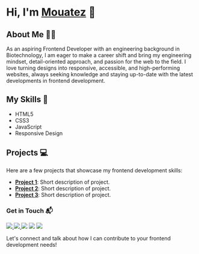 # Hi, I'm [Mouatez](https://www.linkedin.com/in/mouatezbenariba/) 👋
 
## About Me 👨‍💻
As an aspiring Frontend Developer with an engineering background in Biotechnology, I am eager to make a career shift and bring my engineering mindset, detail-oriented approach, and passion for the web to the field. I love turning designs into responsive, accessible, and high-performing websites, always seeking knowledge and staying up-to-date with the latest developments in frontend development.

## My Skills 🚀
- HTML5
- CSS3
- JavaScript
- Responsive Design

## Projects 💻
Here are a few projects that showcase my frontend development skills:

- **[<ins>Project 1</ins>]()**: Short description of project.
- **[<ins>Project 2</ins>]()**: Short description of project.
- **[<ins>Project 3</ins>]()**: Short description of project.

### Get in Touch 📬
<p>
    <a href="https://www.linkedin.com/in/mouatezbenariba/" target="_blank"><img src="https://img.shields.io/badge/linkedin-%230177B5?style=flat&logo=linkedin&logoColor=white"/>
    <a href="https://twitter.com/mouatezbenariba" target="_blank" > <img src="https://img.shields.io/badge/twitter-%231FA1F1?style=flat&logo=twitter&logoColor=white"/ > </a>
 </a>
    <a href="https://www.instagram.com/mouatez.benariba/" target="_blank"><img src="https://img.shields.io/badge/instagram-%23E4415F?style=flat&logo=instagram&logoColor=white"/></a>
       <a href="https://www.facebook.com/mouatez.benariba.1/" target="_blank"><img src="https://img.shields.io/badge/facebook-%233b5998?style=flat&logo=facebook&logoColor=white"/></a>
        <a href="https://codepen.io/mouatezbenariba" target="_blank"><img src="https://img.shields.io/badge/Codepen-%235a5f73?style=flat&logo=codepen&logoColor=white"/></a>
  </p>
  
  Let's connect and talk about how I can contribute to your frontend development needs!


